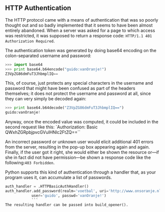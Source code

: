 ## HTTP Authentication

The HTTP protocol came with a means of authentication that was so poorly thought out and so badly
implemented that it seems to have been almost entirely abandoned. When a server was asked for a page
to which access was restricted, it was supposed to return a response code:
`HTTP/1.1 401 Authorization Required`.

The authentication token was
generated by doing base64 encoding on the colon-separated username and password:
```python
>>> import base64
>>> print base64.b64encode("guido:vanOranje!")
Z3VpZG86dmFuT3JhbmplIQ==
```
This, of course, just protects any special characters in the username and password that might have
been confused as part of the headers themselves; it does not protect the username and password at all,
since they can very simply be decoded again:
```python
>>> print base64.b64decode("Z3VpZG86dmFuT3JhbmplIQ==")
guido:vanOranje!
```
Anyway, once the encoded value was computed, it could be included in the second request like this:
`Authorization: Basic QWxhZGRpbjpvcGVuIHNlc2FtZQ==``

An incorrect password or unknown user would elicit additional 401 errors from the server, resulting
in the pop-up box appearing again and again. Finally, if the user got it right, she would either be shown
the resource or—if she in fact did not have permission—be shown a response code like the following:`403 Forbidden`.

Python supports this kind of authentication through a handler that, as your program uses it, can
accumulate a list of passwords.
```python
auth_handler = .HTTPBasicAuthHandler()
auth_handler.add_password(realm='voetbal', uri='http://www.onsoranje.nl/',
            user='guido', passwd='vanOranje!')
            ```
The resulting handler can be passed into build_opener().
